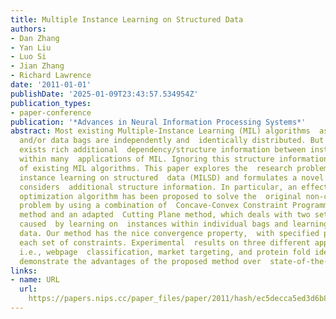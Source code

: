 ```yaml
---
title: Multiple Instance Learning on Structured Data
authors:
- Dan Zhang
- Yan Liu
- Luo Si
- Jian Zhang
- Richard Lawrence
date: '2011-01-01'
publishDate: '2025-01-09T23:43:57.534954Z'
publication_types:
- paper-conference
publication: '*Advances in Neural Information Processing Systems*'
abstract: Most existing Multiple-Instance Learning (MIL) algorithms  assume data instances
  and/or data bags are independently and  identically distributed. But there often
  exists rich additional  dependency/structure information between instances/bags
  within many  applications of MIL. Ignoring this structure information limits the  performance
  of existing MIL algorithms. This paper explores the  research problem as multiple
  instance learning on structured  data (MILSD) and formulates a novel framework that
  considers  additional structure information. In particular, an effective and  efficient
  optimization algorithm has been proposed to solve the  original non-convex optimization
  problem by using a combination of  Concave-Convex Constraint Programming (CCCP)
  method and an adapted  Cutting Plane method, which deals with two sets of constraints
  caused  by learning on  instances within individual bags and learning on  structured
  data. Our method has the nice convergence property,  with specified precision on
  each set of constraints. Experimental  results on three different applications,
  i.e., webpage  classification, market targeting, and protein fold identification,  clearly
  demonstrate the advantages of the proposed method over  state-of-the-art methods.
links:
- name: URL
  url: 
    https://papers.nips.cc/paper_files/paper/2011/hash/ec5decca5ed3d6b8079e2e7e7bacc9f2-Abstract.html
---
```

